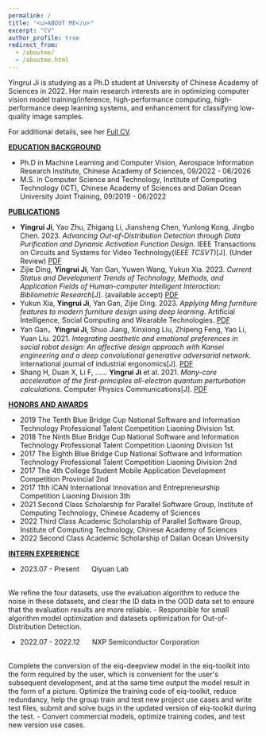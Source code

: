 ```yaml
---
permalink: /
title: "<u>ABOUT ME</u>"
excerpt: "CV"
author_profile: true
redirect_from: 
  - /aboutme/
  - /aboutme.html
---
```


Yingrui Ji is studying as a Ph.D student at University of Chinese Academy of Sciences in 2022. Her main research interests are in optimizing computer vision model training/inference, high-performance computing, high-performance deep learning systems, and enhancement for classifying low-quality image samples.

For additional details, see her [Full CV](../files/CV_Yingrui_Ji.pdf).

<!-- <br> -->

**<u>EDUCATION BACKGROUND</u>**

* Ph.D in Machine Learning and Computer Vision, Aerospace Information Research Institute, Chinese Academy of Sciences, 09/2022 - 06/2026
* M.S. in Computer Science and Technology, Institute of Computing Technology (ICT), Chinese Academy of Sciences and Dalian Ocean University  Joint Training, 09/2019 - 06/2022

<!-- <br> -->

<!-- **<u>RESEARCH EXPERIENCE</u>**

* _**IrGEMM: An Input-Aware Tuning Framework for Irregular GEMM on ARM and X86 CPUs**_

	10/2022 - 04/2023

    * Generated hundreds of highly optimized assembly kernels for diverse irregular GEMM types based on computing templates, the instruction mapping rules between templates and assembly codes, and pipeline optimization strategies.
    * Abstracted tiling problems of GEMM into boxing problems that utilizes dynamic programming approach to minimum memory access of Irregular GEMM and maximum computational memory access ratio.
    * Built a load-balanced multithreaded scheduling framework for processing batch matrix multiplication to achieve the ultimate multi-threaded speedup.
    * Implemented a high-performance irregular matrix multiplication library for ARMv8 and Intel cascade Lake architectures. 
    * Increased the speed-up ratio of irregular DGEMM in a single-threaded environment to 2.3x, 2.7x, and 2.5x in comparison to Intel MKL, ARMPL, LIBXSMM, and BLIS; increased the speed-up ratio of irregular DGEMM in a multi-threaded environment to 3.4x, 14.6x, and 14.3x in comparison to Intel MKL, ARMPL, LIBXSMM, and BLIS.

* _**IATF: An Input-Aware Tuning Framework for Compact BLAS Based on ARMv8 CPUs**_

    10/2021 - 04/2022                         


    * Proposed computing kernel templates for GEMM and TRSM based on the SIMD-friendly data layout and analyzed the compute-to-memory-access ratio to find the optimal kernel size; and optimized instruction selection.  
    * Carefully designed the data packing kernel so that the memory accesses of the computing kernel are contiguous.  
    * Proposed an adaptive tuning framework to chooses an appropriate number of matrices for batch operation each time according to L1 cache size and matrix size, and chooses the optimal data packing kernel and computing kernel according to the input matrix properties.
    * Increased the speed-up ratio of GEMM and TRSM to 4x and 5x in comparison to ARMPL under double-precision floating-point operation.

* _**LBBGEMM: A Load-Balanced Batch GEMM Framework on ARM CPUs**_	

    05/2022 - 10/2022                                          


    * Designed high-performance small GEMM kernels without data packaging to greatly reduce the memory accessing overhead.                                                                                                      
    * Presented a load-balanced multi-thread task scheduling strategy for batch GEMM to improve multi-core performance dramatically.
    * Increased the speed-up ratio of DGEMM\_Batch to 2.3x for a single thread and 4.2x for 48 threads in comparison to ARMPL.   

* _**High-performance Image Processing Algorithms Optimization Based On ARMv8 CPUs**_,	

    10/2020 - 10/2021

    * Sorted image processing algorithms into three types (data irrelevant algorithm, data sharing algorithm and irregular memory access algorithm). 
    * Built a high-performance image processing algorithms library by writing the underlying code with Arm Neon Intrinsic and optimizing multi-threaded performance with OpenMP.
    * Presented optimized image processing algorithm library based on ARMv8 architecture and substantially improved the image processing performance by optimizing the algorithms, memory access, SIMD, and assembly instruction. 
    * Increased the speed-up ratio of cvtColor, Resize and Filter modules to 1.2x, 2x, and 2x in comparison to the OpenCV algorithms library.                                                                                                 
<br> -->

**<u>PUBLICATIONS</u>**

- **Yingrui Ji**, Yao Zhu, Zhigang Li, Jiansheng Chen, Yunlong Kong, Jingbo Chen. 2023. *Advancing Out-of-Distribution Detection through Data Purification and Dynamic Activation Function Design*. IEEE Transactions on Circuits and Systems for Video Technology(*IEEE TCSVT*)[J]. (Under Review) [PDF](../files/OOD.pdf)
- Zijie Ding, **Yingrui Ji**, Yan Gan, Yuwen Wang, Yukun Xia. 2023. *Current Status and Development Trends of Technology, Methods, and Application Fields of Human-computer Intelligent Interaction: Bibliometric Research*[J]. (available accept) [PDF](../files/Bib.pdf)
- Yukun Xia, **Yingrui Ji**, Yan Gan, Zijie Ding. 2023. *Applying Ming furniture features to modern furniture design using deep learning*. Artificial Intelligence, Social Computing and Wearable Technologies. [PDF](../files/Ming.pdf) 
- Yan Gan，**Yingrui Ji**, Shuo Jiang, Xinxiong Liu, Zhipeng Feng, Yao Li, Yuan Liu. 2021. *Integrating aesthetic and emotional preferences in social robot design: An affective design approach with Kansei engineering and a deep convolutional generative adversarial network*.  International journal of industrial ergonomics[J]. [PDF](../files/Integrating.pdf)
- Shang H, Duan X, Li F, ……  **Yingrui Ji** et al. 2021. *Many-core acceleration of the first-principles all-electron quantum perturbation calculations*. Computer Physics Communications[J]. [PDF](../files/Many-core.pdf)
<!-- <br> -->

**<u>HONORS AND AWARDS</u>**
- 2019  The Tenth Blue Bridge Cup National Software and Information Technology Professional Talent Competition Liaoning Division 1st. 
- 2018  The Ninth Blue Bridge Cup National Software and Information Technology Professional Talent Competition Liaoning Division 1st
- 2017  The Eighth Blue Bridge Cup National Software and Information Technology Professional Talent Competition Liaoning Division 2nd
- 2017  The 4th College Student Mobile Application Development Competition Provincial 2nd
- 2017  11th iCAN International Innovation and Entrepreneurship Competition Liaoning Division 3th
- 2021  Second Class Scholarship for Parallel Software Group, Institute of Computing Technology, Chinese Academy of Sciences
- 2022  Third Class Academic Scholarship of Parallel Software Group, Institute of Computing Technology, Chinese Academy of Sciences
- 2022  Second Class Academic Scholarship of Dalian Ocean University

<!-- <script type="text/javascript" src="//rf.revolvermaps.com/0/0/8.js?i=5nr50ha4g8t&amp;m=0&amp;c=ff0000&amp;cr1=ffffff&amp;f=arial&amp;l=33" async="async"></script> -->


<body>
  <!-- <script type="text/javascript" src="//rf.revolvermaps.com/0/0/8.js?i=5n9ujlwbwki&amp;m=0&amp;c=ff0000&amp;cr1=ffffff&amp;f=arial&amp;l=33" id="hidden_ip" async="async" style="display:none;"></script> -->
  <script type="text/javascript" src="//rf.revolvermaps.com/0/0/3.js?i=50bkhsij1x8&amp;b=0&amp;s=14&amp;m=2&amp;cl=ffffff&amp;co=ffffff&amp;cd=ffffff&amp;v0=0&amp;v1=0&amp;r=1" async="async"></script>
</body>

<!-- <br> -->

**<u>INTERN EXPERIENCE</u>**
 
- 2023.07 - Present $\quad$   Qiyuan Lab
<br>
We refine the four datasets, use the evaluation algorithm to reduce the noise in these datasets, and clear the ID data in the OOD data set to ensure that the evaluation results are more reliable. 
  - Responsible for small algorithm model optimization and datasets optimization for Out-of-Distribution Detection.

- 2022.07 - 2022.12 $\quad$   NXP Semiconductor Corporation
<br>
Complete the conversion of the eiq-deepview model in the eiq-toolkit into the form required by the user, which is convenient for the user's subsequent development, and at the same time output the model result in the form of a picture. Optimize the training code of eiq-toolkit, reduce redundancy, help the group train and test new project use cases and write test files, submit and solve bugs in the updated version of eiq-toolkit during the test. 
  - Convert commercial models, optimize training codes, and test new version use cases.
    
<!-- 
<br>

**<u>PROFESSIONAL SKILLS</u>**

- Mastered ARM assembly, X86 assembly, and programming with C 
- Proficient in OpenMP, Arm Neon, Intel AVX512 and etc. 
- Solid knowledge in Linux basic commands, data structure and computer architecture -->

